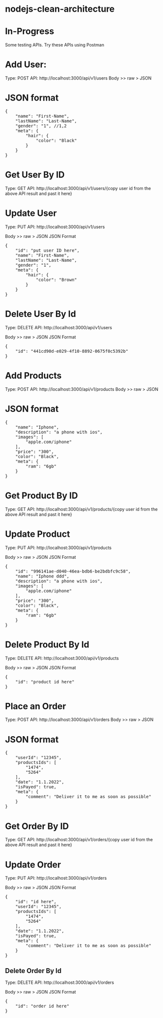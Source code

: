 # nodejs-clean-architecture

# In-Progress

Some testing APIs.
Try these APIs using Postman

# Add User:

Type: POST
API: http://localhost:3000/api/v1/users
Body >> raw > JSON

# JSON format

<pre>
{
    "name": "First-Name",
    "lastName": "Last-Name",
    "gender": "1", //1,2
    "meta": {
        "hair": {
            "color": "Black"
        }
    }
}
</pre>

# Get User By ID

Type: GET
API: http://localhost:3000/api/v1/users/{copy user id from the above API result and past it here}

# Update User

Type: PUT
API: http://localhost:3000/api/v1/users

Body >> raw > JSON
JSON Format

<pre>
{
    "id": "put user ID here",
    "name": "First-Name",
    "lastName": "Last-Name",
    "gender": "1",
    "meta": {
        "hair": {
            "color": "Brown"
        }
    }
}
</pre>

# Delete User By Id

Type: DELETE
API: http://localhost:3000/api/v1/users

Body >> raw > JSON
JSON Format

<pre>
{
    "id": "441cd90d-e029-4f10-8892-0675f0c5392b"
}
</pre>

# Add Products

Type: POST
API: http://localhost:3000/api/v1/products
Body >> raw > JSON

# JSON format

<pre>
{
    "name": "Iphone",
    "description": "a phone with ios",
    "images": [
        "apple.com/iphone"
    ],
    "price": "300",
    "color": "Black",
    "meta": {
        "ram": "6gb"
    }
}
</pre>

# Get Product By ID

Type: GET
API: http://localhost:3000/api/v1/products/{copy user id from the above API result and past it here}

# Update Product

Type: PUT
API: http://localhost:3000/api/v1/products

Body >> raw > JSON
JSON Format

<pre>
{
    "id": "996141ae-d040-46ea-bdb6-be2bdbfc9c58",
    "name": "Iphone ddd",
    "description": "a phone with ios",
    "images": [
        "apple.com/iphone"
    ],
    "price": "300",
    "color": "Black",
    "meta": {
        "ram": "6gb"
    }
}
</pre>

# Delete Product By Id

Type: DELETE
API: http://localhost:3000/api/v1/products

Body >> raw > JSON
JSON Format

<pre>
{
    "id": "product id here"
}
</pre>

# Place an Order

Type: POST
API: http://localhost:3000/api/v1/orders
Body >> raw > JSON

# JSON format

<pre>
{
    "userId": "12345",
    "productsIds": [
        "1474", 
        "5264"
    ],
    "date": "1.1.2022",
    "isPayed": true,
    "meta": {
        "comment": "Deliver it to me as soon as possible"
    }
}
</pre>

# Get Order By ID

Type: GET
API: http://localhost:3000/api/v1/orders/{copy user id from the above API result and past it here}

# Update Order

Type: PUT
API: http://localhost:3000/api/v1/orders

Body >> raw > JSON
JSON Format

<pre>
{
    "id": "id here",
    "userId": "12345",
    "productsIds": [
        "1474", 
        "5264"
    ],
    "date": "1.1.2022",
    "isPayed": true,
    "meta": {
        "comment": "Deliver it to me as soon as possible"
    }
}
</pre>

## Delete Order By Id

Type: DELETE
API: http://localhost:3000/api/v1/orders

Body >> raw > JSON
JSON Format

<pre>
{
    "id": "order id here"
}
</pre>
